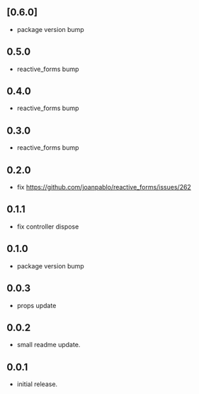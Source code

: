 ## [0.6.0]
* package version bump

## 0.5.0
* reactive_forms bump

## 0.4.0
* reactive_forms bump

## 0.3.0
* reactive_forms bump

## 0.2.0
* fix https://github.com/joanpablo/reactive_forms/issues/262

## 0.1.1
* fix controller dispose

## 0.1.0
* package version bump

## 0.0.3
* props update

## 0.0.2
* small readme update.

## 0.0.1
* initial release.
